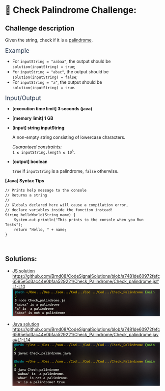 # :large_blue_diamond: Check Palindrome Challenge:

## Challenge description

<div class="markdown -arial"><p>Given the string, check if it is a <a href="keyword://palindrome" target="_blank">palindrome</a>.</p>
<p><span class="markdown--header" style="color:#2b3b52;font-size:1.4em">Example</span></p>
<ul>
<li>For <code>inputString = "aabaa"</code>, the output should be<br>
<code>solution(inputString) = true</code>;</li>
<li>For <code>inputString = "abac"</code>, the output should be<br>
<code>solution(inputString) = false</code>;</li>
<li>For <code>inputString = "a"</code>, the output should be<br>
<code>solution(inputString) = true</code>.</li>
</ul>
<p><span class="markdown--header" style="color:#2b3b52;font-size:1.4em">Input/Output</span></p>
<ul>
<li>
<p><strong>[execution time limit] 3 seconds (java)</strong></p>
</li>
<li>
<p><strong>[memory limit] 1 GB</strong></p>
</li>
<li>
<p><strong>[input] string inputString</strong></p>
<p>A non-empty string consisting of lowercase characters.</p>
<p><em>Guaranteed constraints:</em><br>
<code>1 ≤ inputString.length ≤ 10<sup>5</sup></code>.</p>
</li>
<li>
<p><strong>[output] boolean</strong></p>
<p><code>true</code> if <code>inputString</code> is a palindrome, <code>false</code> otherwise.</p>
</li>
</ul>
<p><strong>[Java] Syntax Tips</strong></p>
<pre><code class="language-java"><span class="hljs-comment">// Prints help message to the console</span>
<span class="hljs-comment">// Returns a string</span>
<span class="hljs-comment">// </span>
<span class="hljs-comment">// Globals declared here will cause a compilation error,</span>
<span class="hljs-comment">// declare variables inside the function instead!</span>
String <span class="hljs-title function_">helloWorld</span><span class="hljs-params">(String name)</span> {
    System.out.println(<span class="hljs-string">"This prints to the console when you Run Tests"</span>);
    <span class="hljs-keyword">return</span> <span class="hljs-string">"Hello, "</span> + name;
}

</code></pre>
</div>


## Solutions:

- [JS solution](Check_palindrome.js)
https://github.com/Brnd08/CodeSignalSolutions/blob/a7481de60972fefc6595e5d3ac44e0bfaa529221/Check_Palindrome/Check_palindrome.js#L1-L10
![JS Execution](check_palindrome_js.png)

- [Java solution](Check_palindrome.java)
https://github.com/Brnd08/CodeSignalSolutions/blob/a7481de60972fefc6595e5d3ac44e0bfaa529221/Check_Palindrome/Check_palindrome.java#L1-L14
![Java Execution](check_palindrome_java.png)
